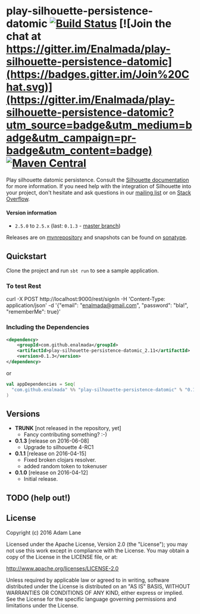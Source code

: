# play-silhouette-persistence-datomic [![Build Status](https://travis-ci.org/Enalmada/play-silhouette-persistence-datomic.svg?branch=master)](https://travis-ci.org/Enalmada/play-silhouette-persistence-datomic) [![Join the chat at https://gitter.im/Enalmada/play-silhouette-persistence-datomic](https://badges.gitter.im/Join%20Chat.svg)](https://gitter.im/Enalmada/play-silhouette-persistence-datomic?utm_source=badge&utm_medium=badge&utm_campaign=pr-badge&utm_content=badge) [![Maven Central](https://maven-badges.herokuapp.com/maven-central/com.github.enalmada/play-silhouette-persistence-datomic/badge.svg)](https://maven-badges.herokuapp.com/maven-central/com.github.enalmada/play-silhouette-persistence-datomic)

Play silhouette datomic persistence.
Consult the [Silhouette documentation](http://silhouette.mohiva.com/docs) for more information. If you need help with the integration of Silhouette into your project, don't hesitate and ask questions in our [mailing list](https://groups.google.com/forum/#!forum/play-silhouette) or on [Stack Overflow](http://stackoverflow.com/questions/tagged/playframework).

#### Version information
* `2.5.0` to `2.5.x` (last: `0.1.3` - [master branch](https://github.com/enalmada/play-silhouette-persistence-datomic/tree/master))

Releases are on [mvnrepository](http://mvnrepository.com/artifact/com.github.enalmada) and snapshots can be found on [sonatype](https://oss.sonatype.org/content/repositories/snapshots/com/github/enalmada).

## Quickstart
Clone the project and run `sbt run` to see a sample application.

### To test Rest
curl -X POST http://localhost:9000/rest/signIn -H 'Content-Type: application/json' -d '{"email": "enalmada@gmail.com", "password": "bla!", "rememberMe": true}'


### Including the Dependencies

```xml
<dependency>
    <groupId>com.github.enalmada</groupId>
    <artifactId>play-silhouette-persistence-datomic_2.11</artifactId>
    <version>0.1.3</version>
</dependency>
```
or

```scala
val appDependencies = Seq(
  "com.github.enalmada" %% "play-silhouette-persistence-datomic" % "0.1.3"
)
```

## Versions
* **TRUNK** [not released in the repository, yet]
  * Fancy contributing something? :-)
* **0.1.3** [release on 2016-06-08]
    * Upgrade to silhouette 4-RC1
* **0.1.1** [release on 2016-04-15]
  * Fixed broken clojars resolver.
  * added random token to tokenuser
* **0.1.0** [release on 2016-04-12]
  * Initial release.

## TODO (help out!)


## License

Copyright (c) 2016 Adam Lane

Licensed under the Apache License, Version 2.0 (the "License"); you may not use this work except in compliance with the License. You may obtain a copy of the License in the LICENSE file, or at:

http://www.apache.org/licenses/LICENSE-2.0

Unless required by applicable law or agreed to in writing, software distributed under the License is distributed on an "AS IS" BASIS, WITHOUT WARRANTIES OR CONDITIONS OF ANY KIND, either express or implied. See the License for the specific language governing permissions and limitations under the License.

